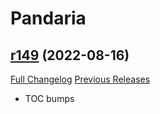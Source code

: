 # <DBM> Pandaria

## [r149](https://github.com/DeadlyBossMods/DBM-MoP/tree/r149) (2022-08-16)
[Full Changelog](https://github.com/DeadlyBossMods/DBM-MoP/compare/r148...r149) [Previous Releases](https://github.com/DeadlyBossMods/DBM-MoP/releases)

- TOC bumps  
